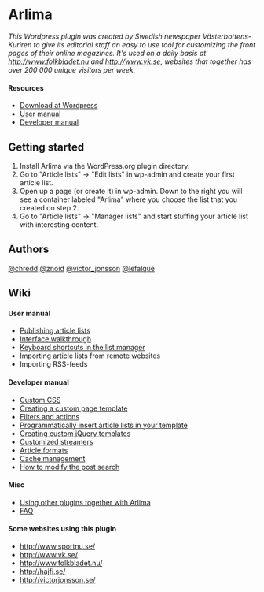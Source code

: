 Arlima
======

*This Wordpress plugin was created by Swedish newspaper Västerbottens-Kuriren to give its editorial
staff an easy to use tool for customizing the front pages of their online magazines. It's 
used on a daily basis at http://www.folkbladet.nu and http://www.vk.se, websites that 
together has over 200 000 unique visitors per week.*

#### Resources

- [Download at Wordpress](http://wordpress.org/extend/plugins/arlima/)
- [User manual](https://github.com/victorjonsson/Arlima/wiki)
- [Developer manual](https://github.com/victorjonsson/Arlima/wiki)


## Getting started

1. Install Arlima via the WordPress.org plugin directory.
2. Go to "Article lists" -> "Edit lists" in wp-admin and create your first article list.
3. Open up a page (or create it) in wp-admin. Down to the right you will see a container labeled "Arlima" where you choose
the list that you created on step 2.
4. Go to "Article lists" -> "Manager lists" and start stuffing your article list with interesting content.


## Authors

[@chredd](http://twitter.com/chredd) [@znoid](http://twitter.com/znoid) [@victor_jonsson](http://twitter.com/victor_jonsson)
[@lefalque](http://twitter.com/lefalque)


## Wiki

#### User manual

- [Publishing article lists](wiki/Publishing-article-lists)
- [Interface walkthrough](wiki/Interface-walkthrough)
- [Keyboard shortcuts in the list manager](wiki/Keyboard-shortcuts)
- Importing article lists from remote websites
- Importing RSS-feeds

#### Developer manual

- [Custom CSS](wiki/Custom-css)
- [Creating a custom page template](wiki/Writing-a-custom-page-template)
- [Filters and actions](wiki/Filters-and-actions)
- [Programmatically insert article lists in your template](wiki/Programmatically-insert-lists)
- [Creating custom jQuery templates](wiki/Custom-jQuery-templates)
- [Customized streamers](wiki/Custom-streamers)
- [Article formats](wiki/Custom-formats)
- [Cache management](wiki/Cache-management)
- [How to modify the post search](wiki/Modified-search)


#### Misc

- [Using other plugins together with Arlima](wiki/Extending-arlima)
- [FAQ](wiki/FAQ)


#### Some websites using this plugin

- http://www.sportnu.se/
- http://www.vk.se/
- http://www.folkbladet.nu/
- http://hajfi.se/
- http://victorjonsson.se/